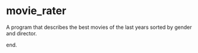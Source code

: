 # movie_rater

A program that describes the best movies of the last years sorted by gender and director.

end.
